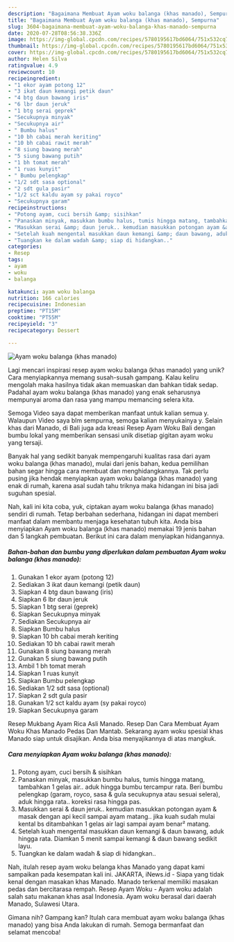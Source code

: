 ```yaml
---
description: "Bagaimana Membuat Ayam woku balanga (khas manado), Sempurna"
title: "Bagaimana Membuat Ayam woku balanga (khas manado), Sempurna"
slug: 3604-bagaimana-membuat-ayam-woku-balanga-khas-manado-sempurna
date: 2020-07-28T08:56:38.336Z
image: https://img-global.cpcdn.com/recipes/5780195617bd6064/751x532cq70/ayam-woku-balanga-khas-manado-foto-resep-utama.jpg
thumbnail: https://img-global.cpcdn.com/recipes/5780195617bd6064/751x532cq70/ayam-woku-balanga-khas-manado-foto-resep-utama.jpg
cover: https://img-global.cpcdn.com/recipes/5780195617bd6064/751x532cq70/ayam-woku-balanga-khas-manado-foto-resep-utama.jpg
author: Helen Silva
ratingvalue: 4.9
reviewcount: 10
recipeingredient:
- "1 ekor ayam potong 12"
- "3 ikat daun kemangi petik daun"
- "4 btg daun bawang iris"
- "6 lbr daun jeruk"
- "1 btg serai geprek"
- "Secukupnya minyak"
- "Secukupnya air"
- " Bumbu halus"
- "10 bh cabai merah keriting"
- "10 bh cabai rawit merah"
- "8 siung bawang merah"
- "5 siung bawang putih"
- "1 bh tomat merah"
- "1 ruas kunyit"
- " Bumbu pelengkap"
- "1/2 sdt sasa optional"
- "2 sdt gula pasir"
- "1/2 sct kaldu ayam sy pakai royco"
- "Secukupnya garam"
recipeinstructions:
- "Potong ayam, cuci bersih &amp; sisihkan"
- "Panaskan minyak, masukkan bumbu halus, tumis hingga matang, tambahkan 1 gelas air.. aduk hingga bumbu tercampur rata. Beri bumbu pelengkap (garam, royco, sasa &amp; gula secukupnya atau sesuai selera), aduk hingga rata.. koreksi rasa hingga pas."
- "Masukkan serai &amp; daun jeruk.. kemudian masukkan potongan ayam &amp; masak dengan api kecil sampai ayam matang.. jika kuah sudah mulai kental bs ditambahkan 1 gelas air lagi sampai ayam benar² matang."
- "Setelah kuah mengental masukkan daun kemangi &amp; daun bawang, aduk hingga rata. Diamkan 5 menit sampai kemangi &amp; daun bawang sedikit layu."
- "Tuangkan ke dalam wadah &amp; siap di hidangkan.."
categories:
- Resep
tags:
- ayam
- woku
- balanga

katakunci: ayam woku balanga 
nutrition: 166 calories
recipecuisine: Indonesian
preptime: "PT15M"
cooktime: "PT55M"
recipeyield: "3"
recipecategory: Dessert

---
```



![Ayam woku balanga (khas manado)](https://img-global.cpcdn.com/recipes/5780195617bd6064/751x532cq70/ayam-woku-balanga-khas-manado-foto-resep-utama.jpg)

Lagi mencari inspirasi resep ayam woku balanga (khas manado) yang unik? Cara menyiapkannya memang susah-susah gampang. Kalau keliru mengolah maka hasilnya tidak akan memuaskan dan bahkan tidak sedap. Padahal ayam woku balanga (khas manado) yang enak seharusnya mempunyai aroma dan rasa yang mampu memancing selera kita.

Semoga Video saya dapat memberikan manfaat untuk kalian semua y. Walaupun Video saya blm sempurna, semoga kalian menyukainya y. Selain khas dari Manado, di Bali juga ada kreasi Resep Ayam Woku Bali dengan bumbu lokal yang memberikan sensasi unik disetiap gigitan ayam woku yang tersaji.

Banyak hal yang sedikit banyak mempengaruhi kualitas rasa dari ayam woku balanga (khas manado), mulai dari jenis bahan, kedua pemilihan bahan segar hingga cara membuat dan menghidangkannya. Tak perlu pusing jika hendak menyiapkan ayam woku balanga (khas manado) yang enak di rumah, karena asal sudah tahu triknya maka hidangan ini bisa jadi suguhan spesial.


Nah, kali ini kita coba, yuk, ciptakan ayam woku balanga (khas manado) sendiri di rumah. Tetap berbahan sederhana, hidangan ini dapat memberi manfaat dalam membantu menjaga kesehatan tubuh kita. Anda bisa menyiapkan Ayam woku balanga (khas manado) memakai 19 jenis bahan dan 5 langkah pembuatan. Berikut ini cara dalam menyiapkan hidangannya.

<!--inarticleads1-->

##### Bahan-bahan dan bumbu yang diperlukan dalam pembuatan Ayam woku balanga (khas manado):

1. Gunakan 1 ekor ayam (potong 12)
1. Sediakan 3 ikat daun kemangi (petik daun)
1. Siapkan 4 btg daun bawang (iris)
1. Siapkan 6 lbr daun jeruk
1. Siapkan 1 btg serai (geprek)
1. Siapkan Secukupnya minyak
1. Sediakan Secukupnya air
1. Siapkan  Bumbu halus
1. Siapkan 10 bh cabai merah keriting
1. Sediakan 10 bh cabai rawit merah
1. Gunakan 8 siung bawang merah
1. Gunakan 5 siung bawang putih
1. Ambil 1 bh tomat merah
1. Siapkan 1 ruas kunyit
1. Siapkan  Bumbu pelengkap
1. Sediakan 1/2 sdt sasa (optional)
1. Siapkan 2 sdt gula pasir
1. Gunakan 1/2 sct kaldu ayam (sy pakai royco)
1. Siapkan Secukupnya garam


Resep Mukbang Ayam Rica Asli Manado. Resep Dan Cara Membuat Ayam Woku Khas Manado Pedas Dan Mantab. Sekarang ayam woku spesial khas Manado siap untuk disajikan. Anda bisa menyajikannya di atas mangkuk. 

<!--inarticleads2-->

##### Cara menyiapkan Ayam woku balanga (khas manado):

1. Potong ayam, cuci bersih &amp; sisihkan
1. Panaskan minyak, masukkan bumbu halus, tumis hingga matang, tambahkan 1 gelas air.. aduk hingga bumbu tercampur rata. Beri bumbu pelengkap (garam, royco, sasa &amp; gula secukupnya atau sesuai selera), aduk hingga rata.. koreksi rasa hingga pas.
1. Masukkan serai &amp; daun jeruk.. kemudian masukkan potongan ayam &amp; masak dengan api kecil sampai ayam matang.. jika kuah sudah mulai kental bs ditambahkan 1 gelas air lagi sampai ayam benar² matang.
1. Setelah kuah mengental masukkan daun kemangi &amp; daun bawang, aduk hingga rata. Diamkan 5 menit sampai kemangi &amp; daun bawang sedikit layu.
1. Tuangkan ke dalam wadah &amp; siap di hidangkan..


Nah, itulah resep ayam woku belanga khas Manado yang dapat kami sampaikan pada kesempatan kali ini. JAKARTA, iNews.id - Siapa yang tidak kenal dengan masakan khas Manado. Manado terkenal memiliki masakan pedas dan bercitarasa rempah. Resep Ayam Woku - Ayam woku adalah salah satu makanan khas asal Indonesia. Ayam woku berasal dari daerah Manado, Sulawesi Utara. 

Gimana nih? Gampang kan? Itulah cara membuat ayam woku balanga (khas manado) yang bisa Anda lakukan di rumah. Semoga bermanfaat dan selamat mencoba!
